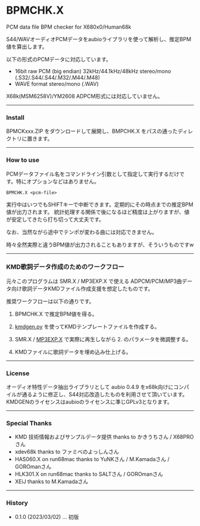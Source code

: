 # BPMCHK.X

PCM data file BPM checker for X680x0/Human68k


S44/WAVオーディオPCMデータをaubioライブラリを使って解析し、推定BPM値を算出します。

以下の形式のPCMデータに対応しています。

- 16bit raw PCM (big endian) 32kHz/44.1kHz/48kHz stereo/mono (.S32/.S44/.S44/.M32/.M44/.M48)
- WAVE format stereo/mono (.WAV)

X68k(MSM6258V)/YM2608 ADPCM形式には対応していません。

---

### Install

BPMCKxxx.ZIP をダウンロードして展開し、BMPCHK.X をパスの通ったディレクトリに置きます。

---

### How to use

PCMデータファイル名をコマンドライン引数として指定して実行するだけです。特にオプションなどはありません。

    BPMCHK.X <pcm-file>

実行中はいつでもSHIFTキーで中断できます。定期的にその時点までの推定BPM値が出力されます。
統計処理する関係で後になるほど精度は上がりますが、値が安定してきたら打ち切って大丈夫です。

なお、当然ながら途中でテンポが変わる曲には対応できません。

時々全然実際と違うBPM値が出力されることもありますが、そういうものですw

---

### KMD歌詞データ作成のためのワークフロー

元々このプログラムは SMR.X / MP3EXP.X で使える ADPCM/PCM/MP3曲データ向け歌詞データKMDファイル作成支援を想定したものです。

推奨ワークフローは以下の通りです。

1. BPMCHK.X で推定BPM値を得る。

2. [kmdgen.py](https://github.com/tantanGH/mp3exp/blob/main/README.md#kmd%E6%AD%8C%E8%A9%9E%E3%83%95%E3%82%A1%E3%82%A4%E3%83%AB%E3%83%86%E3%83%B3%E3%83%97%E3%83%AC%E3%83%BC%E3%83%88%E4%BD%9C%E6%88%90%E3%83%84%E3%83%BC%E3%83%AB) を使ってKMDテンプレートファイルを作成する。

3. SMR.X / [MP3EXP.X](https://github.com/tantanGH/mp3exp) で実際に再生しながら 2. のパラメータを微調整する。

4. KMDファイルに歌詞データを埋め込み仕上げる。

---

### License

オーディオ特性データ抽出ライブラリとして aubio 0.4.9 をx68k向けにコンパイルが通るように修正し、S44対応改造したものを利用させて頂いています。KMDGENのライセンスはaubioのライセンスに準じGPLv3となります。

---

### Special Thanks

* KMD 技術情報およびサンプルデータ提供 thanks to かきうちさん / X68PROさん
* xdev68k thanks to ファミべのよっしんさん
* HAS060.X on run68mac thanks to YuNKさん / M.Kamadaさん / GOROmanさん
* HLK301.X on run68mac thanks to SALTさん / GOROmanさん
* XEiJ thanks to M.Kamadaさん

---

### History

* 0.1.0 (2023/03/02) ... 初版